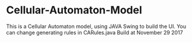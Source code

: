 # Cellular-Automaton-Model
This is a Cellular Automaton model, using JAVA Swing to build the UI. You can change generating rules in CARules.java
Build at November 29 2017
